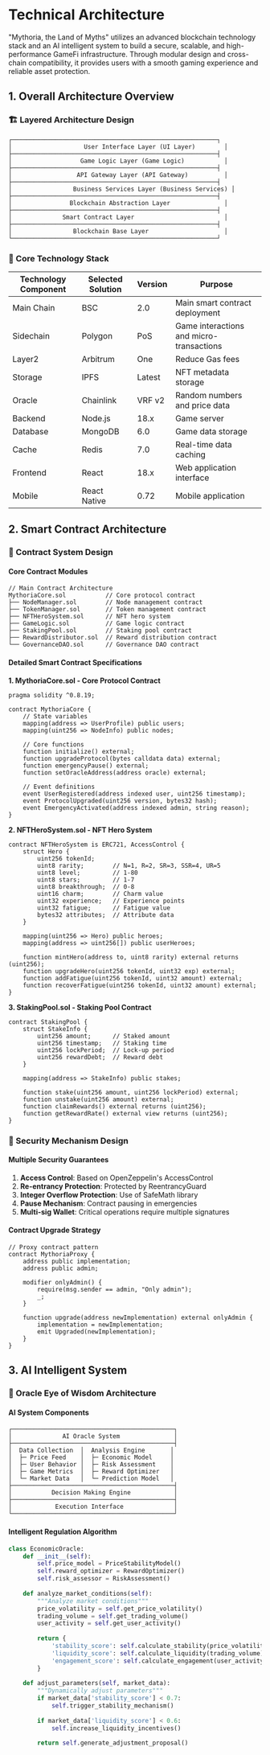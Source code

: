 # Technical Architecture

"Mythoria, the Land of Myths" utilizes an advanced blockchain technology stack and an AI intelligent system to build a secure, scalable, and high-performance GameFi infrastructure. Through modular design and cross-chain compatibility, it provides users with a smooth gaming experience and reliable asset protection.

## 1. Overall Architecture Overview

### 🏗️ Layered Architecture Design

```
┌─────────────────────────────────────────────────────────┐
│                    User Interface Layer (UI Layer)        │
├─────────────────────────────────────────────────────────┤
│                   Game Logic Layer (Game Logic)           │
├─────────────────────────────────────────────────────────┤
│                  API Gateway Layer (API Gateway)          │
├─────────────────────────────────────────────────────────┤
│                 Business Services Layer (Business Services) │
├─────────────────────────────────────────────────────────┤
│                Blockchain Abstraction Layer               │
├─────────────────────────────────────────────────────────┤
│              Smart Contract Layer                         │
├─────────────────────────────────────────────────────────┤
│                 Blockchain Base Layer                     │
└─────────────────────────────────────────────────────────┘
```

### 🔧 Core Technology Stack

| Technology Component | Selected Solution | Version | Purpose |
|---|---|---|---|
| Main Chain | BSC | 2.0 | Main smart contract deployment |
| Sidechain | Polygon | PoS | Game interactions and micro-transactions |
| Layer2 | Arbitrum | One | Reduce Gas fees |
| Storage | IPFS | Latest | NFT metadata storage |
| Oracle | Chainlink | VRF v2 | Random numbers and price data |
| Backend | Node.js | 18.x | Game server |
| Database | MongoDB | 6.0 | Game data storage |
| Cache | Redis | 7.0 | Real-time data caching |
| Frontend | React | 18.x | Web application interface |
| Mobile | React Native | 0.72 | Mobile application |

## 2. Smart Contract Architecture

### 📜 Contract System Design

#### Core Contract Modules
```solidity
// Main Contract Architecture
MythoriaCore.sol           // Core protocol contract
├── NodeManager.sol        // Node management contract
├── TokenManager.sol       // Token management contract
├── NFTHeroSystem.sol      // NFT hero system
├── GameLogic.sol          // Game logic contract
├── StakingPool.sol        // Staking pool contract
├── RewardDistributor.sol  // Reward distribution contract
└── GovernanceDAO.sol      // Governance DAO contract
```

#### Detailed Smart Contract Specifications

**1. MythoriaCore.sol - Core Protocol Contract**
```solidity
pragma solidity ^0.8.19;

contract MythoriaCore {
    // State variables
    mapping(address => UserProfile) public users;
    mapping(uint256 => NodeInfo) public nodes;
    
    // Core functions
    function initialize() external;
    function upgradeProtocol(bytes calldata data) external;
    function emergencyPause() external;
    function setOracleAddress(address oracle) external;
    
    // Event definitions
    event UserRegistered(address indexed user, uint256 timestamp);
    event ProtocolUpgraded(uint256 version, bytes32 hash);
    event EmergencyActivated(address indexed admin, string reason);
}
```

**2. NFTHeroSystem.sol - NFT Hero System**
```solidity
contract NFTHeroSystem is ERC721, AccessControl {
    struct Hero {
        uint256 tokenId;
        uint8 rarity;        // N=1, R=2, SR=3, SSR=4, UR=5
        uint8 level;         // 1-80
        uint8 stars;         // 1-7
        uint8 breakthrough;  // 0-8
        uint16 charm;        // Charm value
        uint32 experience;   // Experience points
        uint32 fatigue;      // Fatigue value
        bytes32 attributes;  // Attribute data
    }
    
    mapping(uint256 => Hero) public heroes;
    mapping(address => uint256[]) public userHeroes;
    
    function mintHero(address to, uint8 rarity) external returns (uint256);
    function upgradeHero(uint256 tokenId, uint32 exp) external;
    function addFatigue(uint256 tokenId, uint32 amount) external;
    function recoverFatigue(uint256 tokenId, uint32 amount) external;
}
```

**3. StakingPool.sol - Staking Pool Contract**
```solidity
contract StakingPool {
    struct StakeInfo {
        uint256 amount;      // Staked amount
        uint256 timestamp;   // Staking time
        uint256 lockPeriod;  // Lock-up period
        uint256 rewardDebt;  // Reward debt
    }
    
    mapping(address => StakeInfo) public stakes;
    
    function stake(uint256 amount, uint256 lockPeriod) external;
    function unstake(uint256 amount) external;
    function claimRewards() external returns (uint256);
    function getRewardRate() external view returns (uint256);
}
```

### 🔐 Security Mechanism Design

#### Multiple Security Guarantees
1. **Access Control**: Based on OpenZeppelin's AccessControl
2. **Re-entrancy Protection**: Protected by ReentrancyGuard
3. **Integer Overflow Protection**: Use of SafeMath library
4. **Pause Mechanism**: Contract pausing in emergencies
5. **Multi-sig Wallet**: Critical operations require multiple signatures

#### Contract Upgrade Strategy
```solidity
// Proxy contract pattern
contract MythoriaProxy {
    address public implementation;
    address public admin;
    
    modifier onlyAdmin() {
        require(msg.sender == admin, "Only admin");
        _;
    }
    
    function upgrade(address newImplementation) external onlyAdmin {
        implementation = newImplementation;
        emit Upgraded(newImplementation);
    }
}
```

## 3. AI Intelligent System

### 🤖 Oracle Eye of Wisdom Architecture

#### AI System Components
```
┌─────────────────────────────────────────────┐
│              AI Oracle System               │
├─────────────────────────────────────────────┤
│  Data Collection  │  Analysis Engine       │
│  ├─ Price Feed    │  ├─ Economic Model     │
│  ├─ User Behavior │  ├─ Risk Assessment    │
│  ├─ Game Metrics  │  ├─ Reward Optimizer   │
│  └─ Market Data   │  └─ Prediction Model   │
├─────────────────────────────────────────────┤
│           Decision Making Engine            │
├─────────────────────────────────────────────┤
│            Execution Interface              │
└─────────────────────────────────────────────┘
```

#### Intelligent Regulation Algorithm
```python
class EconomicOracle:
    def __init__(self):
        self.price_model = PriceStabilityModel()
        self.reward_optimizer = RewardOptimizer()
        self.risk_assessor = RiskAssessment()
    
    def analyze_market_conditions(self):
        """Analyze market conditions"""
        price_volatility = self.get_price_volatility()
        trading_volume = self.get_trading_volume()
        user_activity = self.get_user_activity()
        
        return {
            'stability_score': self.calculate_stability(price_volatility),
            'liquidity_score': self.calculate_liquidity(trading_volume),
            'engagement_score': self.calculate_engagement(user_activity)
        }
    
    def adjust_parameters(self, market_data):
        """Dynamically adjust parameters"""
        if market_data['stability_score'] < 0.7:
            self.trigger_stability_mechanism()
        
        if market_data['liquidity_score'] < 0.6:
            self.increase_liquidity_incentives()
        
        return self.generate_adjustment_proposal()
```
